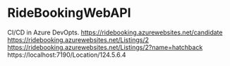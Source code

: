 # RideBookingWebAPI
CI/CD in Azure DevOpts.
https://ridebooking.azurewebsites.net/candidate
https://ridebooking.azurewebsites.net/Listings/2
https://ridebooking.azurewebsites.net/Listings/2?name=hatchback
https://localhost:7190/Location/124.5.6.4

